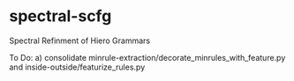 spectral-scfg
=============

Spectral Refinment of Hiero Grammars

To Do:
   a) consolidate minrule-extraction/decorate_minrules_with_feature.py and inside-outside/featurize_rules.py
